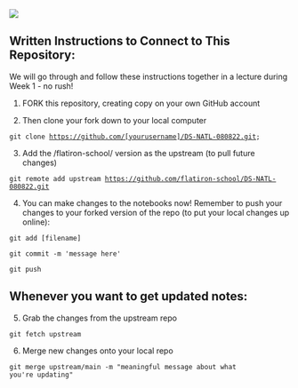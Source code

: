 <img src="https://encrypted-tbn0.gstatic.com/images?q=tbn:ANd9GcS2DVc8OpBLjgghQJjcK5-WbOT8Bo3lgkye-A&usqp=CAU">


## Written Instructions to Connect to This Repository:

We will go through and follow these instructions together in a lecture during Week 1 - no rush!

1) FORK this repository, creating copy on your own GitHub account

2) Then clone your fork down to your local computer

<code>git clone https://github.com/[yourusername]/DS-NATL-080822.git;
</code>


3) Add the /flatiron-school/ version as the upstream (to pull future changes)

<code>git remote add upstream https://github.com/flatiron-school/DS-NATL-080822.git</code>


4) You can make changes to the notebooks now! Remember to push your changes to your forked version of the repo (to put your local changes up online):

<code>git add [filename]</code>

<code>git commit -m 'message here'</code>

<code>git push</code>

## Whenever you want to get updated notes:
5) Grab the changes from the upstream repo

<code>git fetch upstream</code>

6) Merge new changes onto your local repo

<code>git merge upstream/main -m "meaningful message about what you're updating"</code>